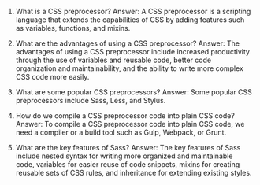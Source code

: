 

1. What is a CSS preprocessor?
Answer: A CSS preprocessor is a scripting language that extends the capabilities of CSS by adding features such as variables, functions, and mixins.

2. What are the advantages of using a CSS preprocessor?
Answer: The advantages of using a CSS preprocessor include increased productivity through the use of variables and reusable code, better code organization and maintainability, and the ability to write more complex CSS code more easily.

3. What are some popular CSS preprocessors?
Answer: Some popular CSS preprocessors include Sass, Less, and Stylus.

4. How do we compile a CSS preprocessor code into plain CSS code?
Answer: To compile a CSS preprocessor code into plain CSS code, we need a compiler or a build tool such as Gulp, Webpack, or Grunt.

5. What are the key features of Sass?
Answer: The key features of Sass include nested syntax for writing more organized and maintainable code, variables for easier reuse of code snippets, mixins for creating reusable sets of CSS rules, and inheritance for extending existing styles.